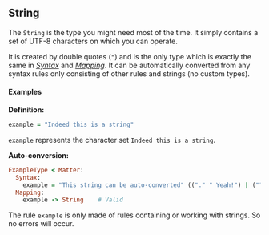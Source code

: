 ## String

The `String` is the type you might need most of the time. It simply contains a set of UTF-8 characters on which you can operate.

It is created by double quotes \(`"`\) and is the only type which is exactly the same in [_Syntax_](//syntax/README.md) and [_Mapping_](/mapping.md). It can be automatically converted from any syntax rules only consisting of other rules and strings \(no custom types\).

#### Examples

**Definition:**

```ruby
example = "Indeed this is a string"
```

`example` represents the character set `Indeed this is a string`.

**Auto-conversion:**

```ruby
ExampleType < Matter:
  Syntax:
    example = "This string can be auto-converted" (("." " Yeah!") | ("?" " Yes!"))
  Mapping:
    example -> String    # Valid
```

The rule `example` is only made of rules containing or working with strings. So no errors will occur.

